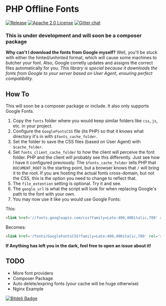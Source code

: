 PHP Offline  Fonts
==================
[![Release](https://img.shields.io/github/release/DaAwesomeP/php-offline-fonts.svg?style=flat)](https://github.com/DaAwesomeP/php-offline-fonts/releases)
[![Apache 2.0 License](https://img.shields.io/badge/license-Apache%202.0-red.svg?style=flat)](https://github.com/DaAwesomeP/php-offline-fonts/blob/master/LICENSE)
[![Gitter chat](http://img.shields.io/badge/gitter-open-1DCE73.svg?style=flat)](https://gitter.im/DaAwesomeP/php-offline-fonts)

### **This is under development and will soon be a composer package**

**Why can't I download the fonts from Google myself?**
Well, you'll be stuck with either the hinted/unhinted format, which will cause some machines to butcher your font. Also, Google corretly updates and assigns the correct files automatically for you. *This library is special because it downloads the fonts from Google to your server based on User Agent, ensuring perfect compatibility.*

How To
------
This will soon be a composer package or include. It also only supports Google Fonts. 
 1.  Copy the `fonts` folder where you would keep similar folders like `css`, `js`, etc. in your project.
 2.  Configure the `GoogleFontsCSS` file (its PHP) so that it knows what directory it's in with `$fonts_cache_folder`.
 3.  Set the folder to save the CSS files (based on User Agent) with `$cache_folder`.
 4.  Set `fonts_client_cache_folder` to how the client will perceive the font folder. PHP and the client will probably see this differently. Just see how I have it configured previously. The `$fonts_cache_folder` tells PHP that `DOCUMENT_ROOT` is the starting point, but a browser knows that `/` will bring it to the root. If you are hosting the actual fonts cross-domain, but not the CSS, this is the option you need to change to reflect that.
 5.  The `file_extention` setting is optional. Try it and see.
 6.  The `google_url` is what the script will look for when replacing Google's path to the font with your own.
 7.  You may now use it like you would use Google Fonts:

This:
```html
<link href='//fonts.googleapis.com/css?family=Lato:400,400italic,700' rel='stylesheet' type='text/css'>
```
Becomes:
```html
<link href='/fonts/GoogleFontsCSS?family=Lato:400,400italic,700' rel='stylesheet' type='text/css'>
```

**If Anything has left you in the dark, feel free to open an issue about it!**

TODO
----
 - More font providers
 - Composer Package
 - Auto delete/expring fonts (your cache will be huge otherwise)
 - Nginx Example


[![Bitdeli Badge](https://d2weczhvl823v0.cloudfront.net/DaAwesomeP/php-offline-fonts/trend.png)](https://bitdeli.com/free "Bitdeli Badge")

